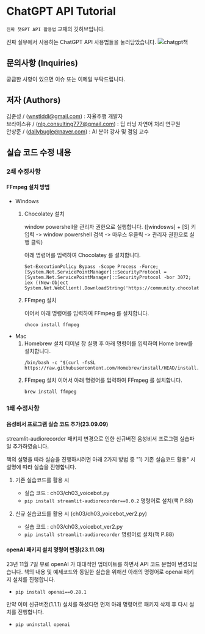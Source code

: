# ChatGPT API Tutorial
`진짜 챗GPT API 활용법` 교재의 깃허브입니다.  

진짜 실무에서 사용하는 ChatGPT API 사용법들을 눌러담았습니다.
![chatgpt책](https://github.com/chatgpt-kr/chatgpt-api-tutorial/assets/79401093/1716e11f-5e6a-4fb0-bf37-7ec4781166ef)

## 문의사항 (Inquiries)

궁금한 사항이 있으면 이슈 또는 이메일 부탁드립니다.

## 저자 (Authors)

김준성 / (wnstlddl@gmail.com)  : 자율주행 개발자  
브라이스유 / (nlp.consulting777@gmail.com) :  딥 러닝 자연어 처리 연구원  
안상준 / (dailybugle@naver.com) : AI 분야 강사 및 겸임 교수


## 실습 코드 수정 내용
### 2쇄 수정사항
#### FFmpeg 설치 방법
- Windows
  1) Chocolatey 설치
 
     window powershell을 관리자 권한으로 실행합니다.
     ([windosws] + [S] 키 입력 -> window powershell 검색 -> 마우스 우클릭 -> 관리자 권한으로 실행 클릭)
  
     아래 명령어를 입력하여 Chocolatey 를 설치합니다.
     ```
     Set-ExecutionPolicy Bypass -Scope Process -Force; [System.Net.ServicePointManager]::SecurityProtocol = [System.Net.ServicePointManager]::SecurityProtocol -bor 3072; iex ((New-Object System.Net.WebClient).DownloadString('https://community.chocolatey.org/install.ps1'))
     ```
  3) FFmpeg 설치
 
     이어서 아래 명령어를 입력하여 FFmpeg 를 설치합니다.
     ```
     choco install ffmpeg
     ```
- Mac
  1) Homebrew 설치
     터미널 창 실행 후 아래 명령어를 입력하여 Home brew를 설치합니다.
     ```
     /bin/bash -c "$(curl -fsSL https://raw.githubusercontent.com/Homebrew/install/HEAD/install.sh)"
     ```
  3) FFmpeg 설치
    이어서 아래 명령어를 입력하여 FFmpeg 를 설치합니다.
     ```
     brew install ffmpeg
     ```
### 1쇄 수정사항
#### 음성비서 프로그램 실습 코드 추가(23.09.09)
streamlit-audiorecorder 패키지 변경으로 인한 신규버전 음성비서 프로그램 실습파일 추가하였습니다.

책의 설명을 따라 실습을 진행하시려면 아래 2가지 방법 중 "1) 기존 실습코드 활용" 시 설명에 따라 실습을 진행합니다.
1) 기존 실습코드를 활용 시 
   - 실습 코드 : ch03/ch03_voicebot.py
   - `pip install streamlit-audiorecorder==0.0.2` 명령어로 설치(책 P.88)
  
2) 신규 실습코드를 활용 시 (ch03/ch03_voicebot_ver2.py)
   - 실습 코드 : ch03/ch03_voicebot_ver2.py
   - `pip install streamlit-audiorecorder` 명령어로 설치(책 P.88) 

#### openAI 패키지 설치 명령어 변경(23.11.08)
23년 11월 7일 부로 openAI 가 대대적인 업데이트를 하면서 API 코드 문법이 변경되었습니다. 
책의 내용 및 예제코드와 동일한 실습을 위해선 아래의 명령어로 openai 패키지 설치를 진행합니다.
   - `pip install openai==0.28.1`

만약 이미 신규버전(1.1.1) 설치를 하셨다면 먼저 아래 명령어로 패키지 삭제 후 다시 설치를 진행합니다.
   - `pip uninstall openai`
